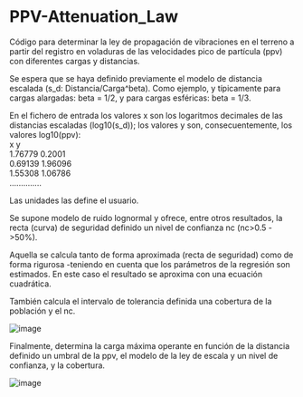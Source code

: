# PPV-Attenuation_Law

Código para determinar la ley de propagación de vibraciones en el terreno a
partir del registro en voladuras de las velocidades pico de partícula (ppv)
con diferentes cargas y distancias.

Se espera que se haya definido previamente el modelo de distancia escalada
(s_d: Distancia/Carga^beta). Como ejemplo, y típicamente para cargas alargadas:
beta = 1/2, y para cargas esféricas: beta = 1/3.

En el fichero de entrada los valores x son los logaritmos decimales de
las distancias escaladas (log10(s_d)); los valores y son, consecuentemente,
los valores log10(ppv):\
x	y\
1.76779	0.2001\
0.69139	1.96096\
1.55308	1.06786\
..............

Las unidades las define el usuario.

Se supone modelo de ruido lognormal y ofrece, entre otros resultados, la recta
(curva) de seguridad definido un nivel de confianza nc (nc>0.5 ->50%).

Aquella se calcula tanto de forma aproximada (recta de seguridad) como de
forma rigurosa -teniendo en cuenta que los parámetros de la regresión son estimados.
En este caso el resultado se aproxima con una ecuación cuadrática.

También calcula el intervalo de tolerancia definida una cobertura de la población y el nc.

![image](https://github.com/user-attachments/assets/eb9c209d-0cb2-4b3c-91e1-7069c3620828)

Finalmente, determina la carga máxima operante en función de la distancia definido 
un umbral de la ppv, el modelo de la ley de escala y un nivel de confianza, y la cobertura.

![image](https://github.com/user-attachments/assets/eaf67905-88ec-49fc-a29a-175a3419d0ed)

